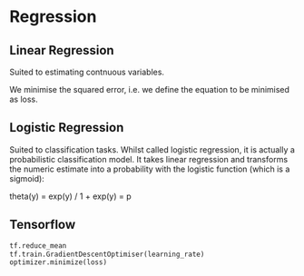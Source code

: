 # Regression

## Linear Regression

Suited to estimating contnuous variables.

We minimise the squared error, i.e. we define the equation to be minimised as loss.

## Logistic Regression

Suited to classification tasks. Whilst called logistic regression, it is actually a probabilistic classification model. It takes linear regression and transforms the numeric estimate into a probability with the logistic function (which is a sigmoid):

theta(y) = exp(y) / 1 + exp(y) = p

## Tensorflow

```python
tf.reduce_mean
tf.train.GradientDescentOptimiser(learning_rate)
optimizer.minimize(loss)
```
